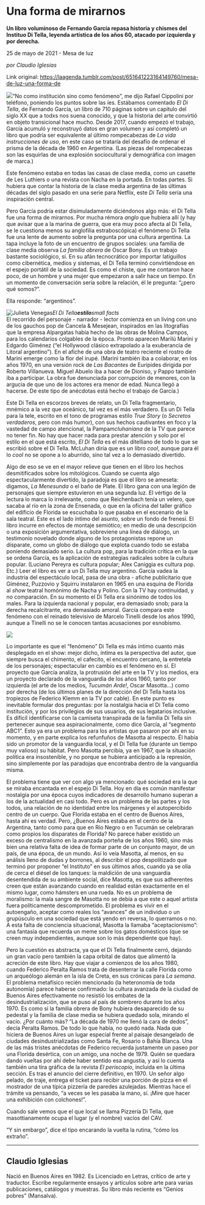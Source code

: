 # Una forma de mirarnos

**Un libro voluminoso de Fernando García repasa historia y chismes del Instituo Di Tella, leyenda artística de los años 60, atacado por izquierda y por derecha.**

25 de mayo de 2021 - Mesa de luz

_por Claudio Iglesias_

Link original: https://laagenda.tumblr.com/post/651641223164149760/mesa-de-luz-una-forma-de

![](https://64.media.tumblr.com/81e97b3a14c3c14089f71690ed0cf87c/e03fdb89c580f08d-d9/s500x750/756867e0a4fbcf4a26287631c38d9a112110d53a.jpg)“No como institución sino como fenómeno”, me dijo Rafael Cippolini por
teléfono, poniendo los puntos sobre las íes. Estábamos comentado *El Di Tella*, de Fernando García, un
libro de 710 páginas sobre un capítulo del siglo XX que a todxs nos suena
conocido, y que la historia del arte convirtió en objeto transicional hace
mucho. Desde 2017, cuando empezó el trabajo, García acumuló y reconstruyó datos
en gran volumen y así completó un libro que podría ser equivalente al último
rompecabezas de *La vida instrucciones de
uso*, en este caso se trataría del desafío de ordenar el prisma de la década
de 1960 en Argentina. (Las piezas del rompecabezas son las esquirlas de una
explosión sociocultural y demográfica con imagen de marca.) 

Este fenómeno estaba en todas las casas de clase media, como un casette
de Les Luthiers o una revista con Nacha en la portada. En todas partes. Si
hubiera que contar la historia de la clase media argentina de las últimas
décadas del siglo pasado en una serie para Netflix, este *Di Tella* sería una inspiración central. 

Pero García podría estar disimuladamente diciéndonos algo más: el Di
Tella fue una forma de mirarnos. Por mucha rémora *anglo* que hubiera allí (y hay que avisar que a la marina de guerra,
que era muy poco afecta al Di Tella, se le cuestiona menos su anglofilia
estraboscópica) el fenómeno Di Tella fue una lente de aumento sobre la pregunta
por una cultura argentina. La tapa incluye la foto de un encuentro de grupos
sociales: una familia de clase media observa *La familia obrera* de Oscar Bony. Es un trabajo bastante
sociológico, sí. En su afán tecnocrático por importar latiguillos como
cibernética, medios y sistemas, el Di Tella terminó convirtiéndose en el espejo
portátil de la sociedad. Es como el chiste, que me contaron hace poco, de un
hombre y una mujer que empezaron a salir hace un tiempo. En un momento de
conversación seria sobre la relación, él le pregunta: “¿pero qué somos?”. 

Ella responde: “argentinos”. 

![Julieta Venegas](https://64.media.tumblr.com/3a2db2758e852f3030087d9e1b5773ae/e03fdb89c580f08d-a8/s250x400/4647ba5c42e9b25ed8eacd081d26aef305167376.jpg)*El Di Tella**estilo**small facts*  
El recorrido del personaje - narrador - lector comienza en un living con
uno de los gauchos pop de Cancela & Mesejean, inspirados en las litografías
que la empresa Alpargatas había hecho de las obras de Molina Campos, para los
calendarios colgables de la época. Pronto aparecen Marilú Marini y Edgardo Giménez
(“el Hollywood clásico extrapolado a la exuberancia de Litoral argentino”). En
el afiche de una obra de teatro reciente el rostro de Marini emerge como la
flor del irupé. (Marini también iba a colaborar, en los años 1970, en una
versión rock de *Las Bacantes* de
Eurípides dirigida por Roberto Villanueva. Miguel Abuelo iba a hacer de
Dioniso, y Pappo también iba a participar. La obra fue denunciada por
corrupción de menores, con la argucia de que uno de los actores era menor de
edad. Nunca llegó a hacerse. De este tipo de anécdotas está hecho el trabajo de
García.) 

Este Di Tella en escorzos breves de relato, un Di Tella fragmentario,
mnémico a la vez que oceánico, tal vez es el más verdadero. Es un Di Tella para
la tele, escrito en el tono de programas estilo *True Story* (o *Secretos
verdaderos*, pero con más humor), con sus hechos cautivantes en foco y la
vastedad de campo atencional, la Pampa*mcluhaniana* de la TV que parece no tener fin. No hay que hacer nada para
prestar atención y solo por el estilo en el que está escrito, *El Di Tella* es el más ditelliano de todo
lo que se escribió sobre el Di Tella. McLuhan diría que es un libro *cool*, aunque para él lo *cool* no se opone a lo aburrido, sino tal
vez a lo demasiado divertido. 

Algo de eso se ve en el mayor relieve que tienen en el libro los hechos
desmitificados sobre los mitológicos. Cuando se cuenta algo espectacularmente
divertido, la paradoja es que el libro se ameseta: digamos, *La Menesunda* o el baño de Plate. El
libro gana con una legión de personajes que siempre estuvieron en una segunda
luz. El vértigo de la lectura lo marca lo irrelevante, como que Reichenbach
tenía un velero, que sacaba al río en la zona de Ensenada, o que en la oficina
del taller gráfico del edificio de Florida se escuchaba lo que pasaba en el
escenario de la sala teatral. Este es el lado íntimo del asunto, sobre un fondo
de frenesí. El libro incurre en efectos de montaje semiótico; en medio de una
descripción o una exposición argumentativa, sobreviene una línea de diálogo, un
testimonio novelado donde alguno de los protagonistas repone un disparate, como
un globo de diálogo que explota cuando todo se estaba poniendo demasiado serio.
La cultura pop, para la tradición crítica en la que se ordena García, es la
aplicación de estrategias radicales sobre la cultura popular. (Luciano Pereyra
es cultura popular; Alex Caniggia es cultura pop. Etc.) Leer el libro es ver a
un Di Tella muy argentino. García vadea la industria del espectáculo local,
pasa de una obra - afiche publicitario que Giménez, Puzzovio y Squirru
instalaron en 1965 en una esquina de Florida al *show* teatral homónimo de Nacha y Polino. Con la TV hay continuidad,
y no comparación. En su momento el Di Tella era sinónimo de todos los males.
Para la izquierda nacional y popular, era demasiado snob; para la derecha
recalcitrante, era demasiado amoral. García compara este fenómeno con el
reinado televisivo de Marcelo Tinelli desde los años 1990, aunque a Tinelli no
se le conocen tantas acusaciones por esnobismo. 

![](https://64.media.tumblr.com/79aa101a4bef7aafbbc850c36c38d39f/e03fdb89c580f08d-29/s500x750/36198ae3a0d64286e20684886cde12ae4ed9cd36.png)

Lo importante es que el “fenómeno” Di Tella es más íntimo cuanto más
desplegado en el show: mejor dicho, íntima es la perspectiva del autor, que
siempre busca el chimento, el cafecito, el encuentro cercano, la entretela de
los personajes; espectacular en cambio es el fenómeno en sí. El proyecto que
García analiza, la protrusión del arte en la TV y los medios, era un proyecto
declarado de la vanguardia de los años 1960, tanto por izquierda (el arte de
los medios, *Tucumán Arde!*, Oscar
Masotta…) como por derecha (de los últimos planes de la dirección del Di Tella
hasta los tropiezos de Federico Klemm en la TV por cable). En este punto es
inevitable formular dos preguntas: por la nostalgia hacia el Di Tella como
institución, y por los privilegios de sus usuarios, de sus legatarios inclusive.
Es difícil identificarse con la camiseta transpirada de la familia Di Tella sin
pertenecer aunque sea aspiracionalmente, como dice García, al “segmento ABC1”.
Esto ya era un problema para los artistas que pasaron por ahí en su momento, y
en parte explica los refunfuños de Masotta al respecto. Él había sido un
promotor de la vanguardia local, y el Di Tella fue (durante un tiempo muy
valioso) su hábitat. Pero Masotta percibía, ya en 1967, que la situación
política era insostenible, y no porque se hubiera anticipado a la represión,
sino simplemente por las paradojas que encontraba dentro de la vanguardia
misma. 

El problema tiene que ver con algo ya mencionado: qué sociedad era la
que se miraba encantada en el espejo Di Tella. Hoy en día es común manifestar nostalgia
por una época cuyos indicadores de desarrollo humano superan a los de la
actualidad en casi todo. Pero es un problema de las partes y los todos, una
relación de no identidad entre los márgenes y el autopercibido centro de un
cuerpo. Que Florida estaba en el centro de Buenos Aires, hasta ahí es verdad.
Pero, ¿Buenos Aires estaba en el centro de la Argentina, tanto como para que en
Río Negro o en Tucumán se celebraran como propios los disparates de Florida? No
parece haber existido un exceso de centralismo en la avanzada porteña de los
años 1960, sino más bien una relativa falta de idea de formar parte de un
conjunto mayor, de un país, de una época, de un mundo. Así lo veía Masotta, al
menos, en su análisis lleno de dudas y borrones, al describir el pop
despolitizado que terminó por proponer “el Instituto” en sus últimos años,
cuando ya se olía de cerca el diésel de los tanques: la maldición de una
vanguardia desentendida de su ambiente social, dice Masotta, es que sus
adherentes creen que están avanzando cuando en realidad están exactamente en el
mismo lugar, como hámsters en una rueda. No es un problema de moralismo: la
mala sangre de Masotta no se debía a que este o aquel artista fuera
políticamente descomprometido. El problema es vivir en el autoengaño, aceptar
como reales los “avances” de un individuo o un grupúsculo en una sociedad que
está yendo en reversa, lo querramos o no. A esta falta de conciencia
situacional, Masotta la llamaba “aceptacionismo”: una fantasía que recuerda un
meme sobre los gatos domésticos (que se creen muy independientes, aunque son lo
más dependiente que hay). 

Pero la cuestión es abstracta, ya que el Di Tella finalmente cerró,
dejando un gran vacío pero también la capa orbital de datos que alimentó la
acreción de este libro. Hay que viajar a comienzos de los años 1980, cuando
Federico Peralta Ramos trata de desenterrar la calle Florida como un arqueólogo
alemán en la isla de Creta, en sus crónicas para *La semana*. El problema metafísico recién mencionado (la
heteronomía de toda autonomía) parece haberse confirmado: la cultura avanzada
de la ciudad de Buenos Aires efectivamente no resistió los embates de la
desindustrialización, que se puso al país de sombrero durante los años 1970. Es
como si la familia obrera de Bony hubiera desaparecido de su pedestal y la
familia de clase media se hubiera quedado sola, mirando el vacío. ¿Por cuánto
más? “La década de 1970 me llenó la cara de dedos”, decía Peralta Ramos. De
todo lo que había, no quedó nada. Nada que hiciera de Buenos Aires un lugar
especial frente al paisaje desangelado de ciudades desindustrializadas como
Santa Fe, Rosario o Bahía Blanca. Una de las más tristes anécdotas de Federico
recuerda justamente un paseo por una Florida desértica, con un amigo, una noche
de 1979. Quién se quedara dando vueltas por ahí debe haber sentido esa
angustia, y así lo cuenta también una tira gráfica de la revista *El periscopio*, incluida en la última
sección. Es tras el anuncio del cierre definitivo, en 1970.  Un señor algo pelado, de traje, entrega el
ticket para recibir una porción de pizza en el mostrador de una típica pizzería
de paredes azulejadas. Mientras hace el trámite va pensando, “a veces se les
pasaba la mano, sí. ¡Mire que hacer una exhibición con colchones!”. 

Cuando sale vemos que el que local se llama Pizzería Di Tella, que
masottianamente ocupa el lugar (y el nombre) vacíos del CAV. 

“Y sin embargo”, dice el tipo encarando la vuelta la rutina, “cómo los
extraño”.



---

Claudio Iglesias
----------------

 Nació en Buenos Aires en 1982. Es Licenciado en Letras, crítico de arte y traductor. Escribe regularmente ensayos y artículos sobre arte para varias publicaciones, catálogos y muestras. Su libro más reciente es “Genios pobres” (Mansalva). 

